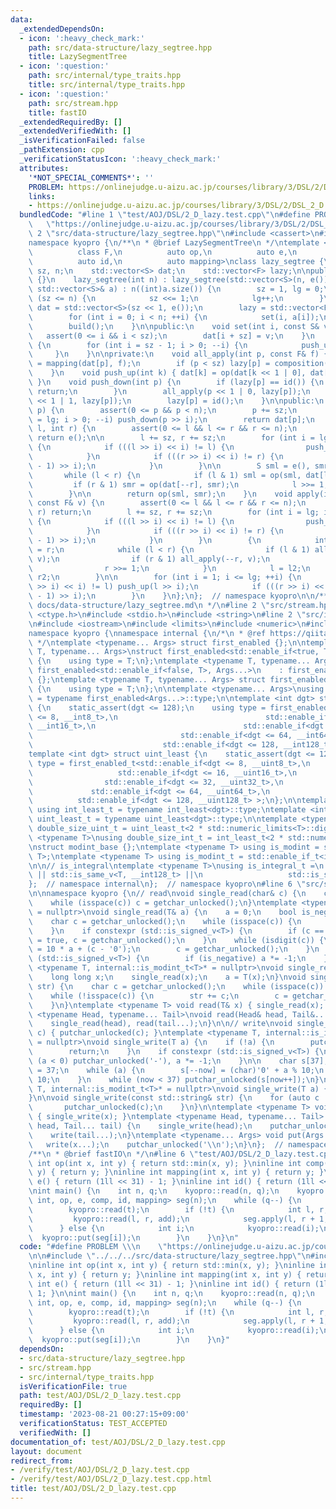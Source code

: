```yaml
---
data:
  _extendedDependsOn:
  - icon: ':heavy_check_mark:'
    path: src/data-structure/lazy_segtree.hpp
    title: LazySegmentTree
  - icon: ':question:'
    path: src/internal/type_traits.hpp
    title: src/internal/type_traits.hpp
  - icon: ':question:'
    path: src/stream.hpp
    title: fastIO
  _extendedRequiredBy: []
  _extendedVerifiedWith: []
  _isVerificationFailed: false
  _pathExtension: cpp
  _verificationStatusIcon: ':heavy_check_mark:'
  attributes:
    '*NOT_SPECIAL_COMMENTS*': ''
    PROBLEM: https://onlinejudge.u-aizu.ac.jp/courses/library/3/DSL/2/DSL_2_D
    links:
    - https://onlinejudge.u-aizu.ac.jp/courses/library/3/DSL/2/DSL_2_D
  bundledCode: "#line 1 \"test/AOJ/DSL/2_D_lazy.test.cpp\"\n#define PROBLEM \\\n \
    \   \"https://onlinejudge.u-aizu.ac.jp/courses/library/3/DSL/2/DSL_2_D\"\n\n#line\
    \ 2 \"src/data-structure/lazy_segtree.hpp\"\n#include <cassert>\n#include <vector>\n\
    namespace kyopro {\n/**\n * @brief LazySegmentTree\n */\ntemplate <class S,\n\
    \          class F,\n          auto op,\n          auto e,\n          auto composition,\n\
    \          auto id,\n          auto mapping>\nclass lazy_segtree {\n    int lg,\
    \ sz, n;\n    std::vector<S> dat;\n    std::vector<F> lazy;\n\npublic:\n    lazy_segtree()\
    \ {}\n    lazy_segtree(int n) : lazy_segtree(std::vector<S>(n, e())) {}\n    lazy_segtree(const\
    \ std::vector<S>& a) : n((int)a.size()) {\n        sz = 1, lg = 0;\n        while\
    \ (sz <= n) {\n            sz <<= 1;\n            lg++;\n        }\n\n       \
    \ dat = std::vector<S>(sz << 1, e());\n        lazy = std::vector<F>(sz, id());\n\
    \        for (int i = 0; i < n; ++i) {\n            set(i, a[i]);\n        }\n\
    \        build();\n    }\n\npublic:\n    void set(int i, const S& v) {\n     \
    \   assert(0 <= i && i < sz);\n        dat[i + sz] = v;\n    }\n    void build()\
    \ {\n        for (int i = sz - 1; i > 0; --i) {\n            push_up(i);\n   \
    \     }\n    }\n\nprivate:\n    void all_apply(int p, const F& f) {\n        dat[p]\
    \ = mapping(dat[p], f);\n        if (p < sz) lazy[p] = composition(lazy[p], f);\n\
    \    }\n    void push_up(int k) { dat[k] = op(dat[k << 1 | 0], dat[k << 1 | 1]);\
    \ }\n    void push_down(int p) {\n        if (lazy[p] == id()) {\n           \
    \ return;\n        }\n        all_apply(p << 1 | 0, lazy[p]);\n        all_apply(p\
    \ << 1 | 1, lazy[p]);\n        lazy[p] = id();\n    }\n\npublic:\n    S operator[](int\
    \ p) {\n        assert(0 <= p && p < n);\n        p += sz;\n        for (int i\
    \ = lg; i > 0; --i) push_down(p >> i);\n        return dat[p];\n    }\n    S fold(int\
    \ l, int r) {\n        assert(0 <= l && l <= r && r <= n);\n        if (l == r)\
    \ return e();\n\n        l += sz, r += sz;\n        for (int i = lg; i > 0; --i)\
    \ {\n            if (((l >> i) << i) != l) {\n                push_down(l >> i);\n\
    \            }\n            if (((r >> i) << i) != r) {\n                push_down((r\
    \ - 1) >> i);\n            }\n        }\n\n        S sml = e(), smr = e();\n \
    \       while (l < r) {\n            if (l & 1) sml = op(sml, dat[l++]);\n   \
    \         if (r & 1) smr = op(dat[--r], smr);\n            l >>= 1, r >>= 1;\n\
    \        }\n\n        return op(sml, smr);\n    }\n    void apply(int l, int r,\
    \ const F& v) {\n        assert(0 <= l && l <= r && r <= n);\n        if (l ==\
    \ r) return;\n        l += sz, r += sz;\n        for (int i = lg; i > 0; --i)\
    \ {\n            if (((l >> i) << i) != l) {\n                push_down(l >> i);\n\
    \            }\n            if (((r >> i) << i) != r) {\n                push_down((r\
    \ - 1) >> i);\n            }\n        }\n        {\n            int l2 = l, r2\
    \ = r;\n            while (l < r) {\n                if (l & 1) all_apply(l++,\
    \ v);\n                if (r & 1) all_apply(--r, v);\n                l >>= 1;\n\
    \                r >>= 1;\n            }\n            l = l2;\n            r =\
    \ r2;\n        }\n\n        for (int i = 1; i <= lg; ++i) {\n            if (((l\
    \ >> i) << i) != l) push_up(l >> i);\n            if (((r >> i) << i) != r) push_up((r\
    \ - 1) >> i);\n        }\n    }\n};\n};  // namespace kyopro\n\n/**\n * @docs\
    \ docs/data-structure/lazy_segtree.md\n */\n#line 2 \"src/stream.hpp\"\n#include\
    \ <ctype.h>\n#include <stdio.h>\n#include <string>\n#line 2 \"src/internal/type_traits.hpp\"\
    \n#include <iostream>\n#include <limits>\n#include <numeric>\n#include <typeinfo>\n\
    namespace kyopro {\nnamespace internal {\n/*\n * @ref https://qiita.com/kazatsuyu/items/f8c3b304e7f8b35263d8\n\
    \ */\ntemplate <typename... Args> struct first_enabled {};\n\ntemplate <typename\
    \ T, typename... Args>\nstruct first_enabled<std::enable_if<true, T>, Args...>\
    \ {\n    using type = T;\n};\ntemplate <typename T, typename... Args>\nstruct\
    \ first_enabled<std::enable_if<false, T>, Args...>\n    : first_enabled<Args...>\
    \ {};\ntemplate <typename T, typename... Args> struct first_enabled<T, Args...>\
    \ {\n    using type = T;\n};\n\ntemplate <typename... Args>\nusing first_enabled_t\
    \ = typename first_enabled<Args...>::type;\n\ntemplate <int dgt> struct int_least\
    \ {\n    static_assert(dgt <= 128);\n    using type = first_enabled_t<std::enable_if<dgt\
    \ <= 8, __int8_t>,\n                                 std::enable_if<dgt <= 16,\
    \ __int16_t>,\n                                 std::enable_if<dgt <= 32, __int32_t>,\n\
    \                                 std::enable_if<dgt <= 64, __int64_t>,\n    \
    \                             std::enable_if<dgt <= 128, __int128_t> >;\n};\n\
    template <int dgt> struct uint_least {\n    static_assert(dgt <= 128);\n    using\
    \ type = first_enabled_t<std::enable_if<dgt <= 8, __uint8_t>,\n              \
    \                   std::enable_if<dgt <= 16, __uint16_t>,\n                 \
    \                std::enable_if<dgt <= 32, __uint32_t>,\n                    \
    \             std::enable_if<dgt <= 64, __uint64_t>,\n                       \
    \          std::enable_if<dgt <= 128, __uint128_t> >;\n};\n\ntemplate <int dgt>\
    \ using int_least_t = typename int_least<dgt>::type;\ntemplate <int dgt> using\
    \ uint_least_t = typename uint_least<dgt>::type;\n\ntemplate <typename T>\nusing\
    \ double_size_uint_t = uint_least_t<2 * std::numeric_limits<T>::digits>;\n\ntemplate\
    \ <typename T>\nusing double_size_int_t = int_least_t<2 * std::numeric_limits<T>::digits>;\n\
    \nstruct modint_base {};\ntemplate <typename T> using is_modint = std::is_base_of<modint_base,\
    \ T>;\ntemplate <typename T> using is_modint_t = std::enable_if_t<is_modint<T>::value>;\n\
    \n\n// is_integral\ntemplate <typename T>\nusing is_integral_t =\n    std::enable_if_t<std::is_integral_v<T>\
    \ || std::is_same_v<T, __int128_t> ||\n                   std::is_same_v<T, __uint128_t>>;\n\
    };  // namespace internal\n};  // namespace kyopro\n#line 6 \"src/stream.hpp\"\
    \n\nnamespace kyopro {\n// read\nvoid single_read(char& c) {\n    c = getchar_unlocked();\n\
    \    while (isspace(c)) c = getchar_unlocked();\n}\ntemplate <typename T, internal::is_integral_t<T>*\
    \ = nullptr>\nvoid single_read(T& a) {\n    a = 0;\n    bool is_negative = false;\n\
    \    char c = getchar_unlocked();\n    while (isspace(c)) {\n        c = getchar_unlocked();\n\
    \    }\n    if constexpr (std::is_signed_v<T>) {\n        if (c == '-') is_negative\
    \ = true, c = getchar_unlocked();\n    }\n    while (isdigit(c)) {\n        a\
    \ = 10 * a + (c - '0');\n        c = getchar_unlocked();\n    }\n    if constexpr\
    \ (std::is_signed_v<T>) {\n        if (is_negative) a *= -1;\n    }\n}\ntemplate\
    \ <typename T, internal::is_modint_t<T>* = nullptr>\nvoid single_read(T& a) {\n\
    \    long long x;\n    single_read(x);\n    a = T(x);\n}\nvoid single_read(std::string&\
    \ str) {\n    char c = getchar_unlocked();\n    while (isspace(c)) c = getchar_unlocked();\n\
    \    while (!isspace(c)) {\n        str += c;\n        c = getchar_unlocked();\n\
    \    }\n}\ntemplate <typename T> void read(T& x) { single_read(x); }\ntemplate\
    \ <typename Head, typename... Tail>\nvoid read(Head& head, Tail&... tail) {\n\
    \    single_read(head), read(tail...);\n}\n\n// write\nvoid single_write(char\
    \ c) { putchar_unlocked(c); }\ntemplate <typename T, internal::is_integral_t<T>*\
    \ = nullptr>\nvoid single_write(T a) {\n    if (!a) {\n        putchar_unlocked('0');\n\
    \        return;\n    }\n    if constexpr (std::is_signed_v<T>) {\n        if\
    \ (a < 0) putchar_unlocked('-'), a *= -1;\n    }\n\n    char s[37];\n    int now\
    \ = 37;\n    while (a) {\n        s[--now] = (char)'0' + a % 10;\n        a /=\
    \ 10;\n    }\n    while (now < 37) putchar_unlocked(s[now++]);\n}\ntemplate <typename\
    \ T, internal::is_modint_t<T>* = nullptr>\nvoid single_write(T a) {\n    single_write(a.val());\n\
    }\n\nvoid single_write(const std::string& str) {\n    for (auto c : str) {\n \
    \       putchar_unlocked(c);\n    }\n}\n\ntemplate <typename T> void write(T x)\
    \ { single_write(x); }\ntemplate <typename Head, typename... Tail> void write(Head\
    \ head, Tail... tail) {\n    single_write(head);\n    putchar_unlocked(' ');\n\
    \    write(tail...);\n}\ntemplate <typename... Args> void put(Args... x) {\n \
    \   write(x...);\n    putchar_unlocked('\\n');\n}\n};  // namespace kyopro\n\n\
    /**\n * @brief fastIO\n */\n#line 6 \"test/AOJ/DSL/2_D_lazy.test.cpp\"\ninline\
    \ int op(int x, int y) { return std::min(x, y); }\ninline int comp(int x, int\
    \ y) { return y; }\ninline int mapping(int x, int y) { return y; }\ninline int\
    \ e() { return (1ll << 31) - 1; }\ninline int id() { return (1ll << 31) - 1; }\n\
    \nint main() {\n    int n, q;\n    kyopro::read(n, q);\n    kyopro::lazy_segtree<int,\
    \ int, op, e, comp, id, mapping> seg(n);\n    while (q--) {\n        int t;\n\
    \        kyopro::read(t);\n        if (!t) {\n            int l, r, add;\n   \
    \         kyopro::read(l, r, add);\n            seg.apply(l, r + 1, add);\n  \
    \      } else {\n            int i;\n            kyopro::read(i);\n          \
    \  kyopro::put(seg[i]);\n        }\n    }\n}\n"
  code: "#define PROBLEM \\\n    \"https://onlinejudge.u-aizu.ac.jp/courses/library/3/DSL/2/DSL_2_D\"\
    \n\n#include \"../../../src/data-structure/lazy_segtree.hpp\"\n#include \"../../../src/stream.hpp\"\
    \ninline int op(int x, int y) { return std::min(x, y); }\ninline int comp(int\
    \ x, int y) { return y; }\ninline int mapping(int x, int y) { return y; }\ninline\
    \ int e() { return (1ll << 31) - 1; }\ninline int id() { return (1ll << 31) -\
    \ 1; }\n\nint main() {\n    int n, q;\n    kyopro::read(n, q);\n    kyopro::lazy_segtree<int,\
    \ int, op, e, comp, id, mapping> seg(n);\n    while (q--) {\n        int t;\n\
    \        kyopro::read(t);\n        if (!t) {\n            int l, r, add;\n   \
    \         kyopro::read(l, r, add);\n            seg.apply(l, r + 1, add);\n  \
    \      } else {\n            int i;\n            kyopro::read(i);\n          \
    \  kyopro::put(seg[i]);\n        }\n    }\n}"
  dependsOn:
  - src/data-structure/lazy_segtree.hpp
  - src/stream.hpp
  - src/internal/type_traits.hpp
  isVerificationFile: true
  path: test/AOJ/DSL/2_D_lazy.test.cpp
  requiredBy: []
  timestamp: '2023-08-21 00:27:15+09:00'
  verificationStatus: TEST_ACCEPTED
  verifiedWith: []
documentation_of: test/AOJ/DSL/2_D_lazy.test.cpp
layout: document
redirect_from:
- /verify/test/AOJ/DSL/2_D_lazy.test.cpp
- /verify/test/AOJ/DSL/2_D_lazy.test.cpp.html
title: test/AOJ/DSL/2_D_lazy.test.cpp
---
```

